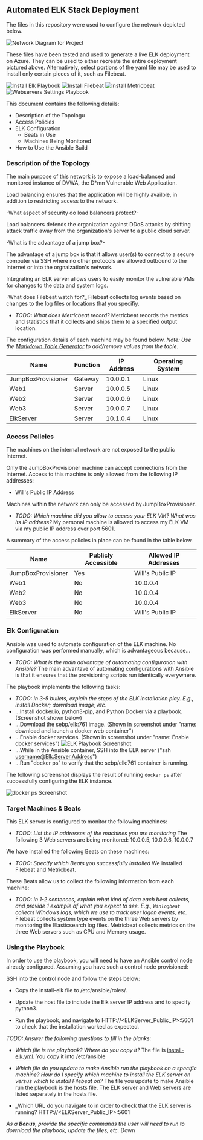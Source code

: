 ## Automated ELK Stack Deployment

The files in this repository were used to configure the network depicted below.

![Network Diagram for Project](https://github.com/Willzyack/Elk_Project/blob/main/Diagrams/Project_Diagram_Final.jpg)

These files have been tested and used to generate a live ELK deployment on Azure. They can be used to either recreate the entire deployment pictured above. Alternatively, select portions of the yaml file may be used to install only certain pieces of it, such as Filebeat.

![Install Elk Playbook](https://github.com/Willzyack/Elk_Project/blob/main/Ansible/Install_Elk_Playbook.PNG)
![Install Filebeat](https://github.com/Willzyack/Elk_Project/blob/main/Ansible/Filebeat_Playbook.PNG)
![Install Metricbeat](https://github.com/Willzyack/Elk_Project/blob/main/Ansible/MetricBeat_Playbook.PNG)
![Webservers Settings Playbook](https://github.com/Willzyack/Elk_Project/blob/main/Ansible/My_Playbook.PNG)

This document contains the following details:
- Description of the Topologu
- Access Policies
- ELK Configuration
  - Beats in Use
  - Machines Being Monitored
- How to Use the Ansible Build


### Description of the Topology

The main purpose of this network is to expose a load-balanced and monitored instance of DVWA, the D*mn Vulnerable Web Application.

Load balancing ensures that the application will be highly availble, in addition to restricting access to the network.

-What aspect of security do load balancers protect?-

Load balancers defends the organization against DDoS attacks by shifting attack traffic away from the organization's server to a public cloud server.

-What is the advantage of a jump box?-

The advantage of a jump box is that it allows user(s) to connect to a secure computer via SSH where no other protocols are allowed outbound to the Internet or into the orgnaization's network.

Integrating an ELK server allows users to easily monitor the vulnerable VMs for changes to the data and system logs.

-What does Filebeat watch for?_
Filebeat collects log events based on changes to the log files or locations that you specifiy.

- _TODO: What does Metricbeat record?_
Metricbeat records the metrics and statistics that it collects and ships them to a specified output location.

The configuration details of each machine may be found below.
_Note: Use the [Markdown Table Generator](http://www.tablesgenerator.com/markdown_tables) to add/remove values from the table_.

| Name               | Function | IP Address | Operating System |
|--------------------|----------|------------|------------------|
| JumpBoxProvisioner | Gateway  | 10.0.0.1   | Linux            |
| Web1               | Server   | 10.0.0.5   | Linux            |
| Web2               | Server   | 10.0.0.6   | Linux            |
| Web3               | Server   | 10.0.0.7   | Linux            |
| ElkServer          | Server   | 10.1.0.4   | Linux            |
 
### Access Policies

The machines on the internal network are not exposed to the public Internet. 

Only the JumpBoxProvisioner machine can accept connections from the Internet. Access to this machine is only allowed from the following IP addresses:
- Will's Public IP Address

Machines within the network can only be accessed by JumpBoxProvisioner.
- _TODO: Which machine did you allow to access your ELK VM? What was its IP address?_
My personal machine is allowed to access my ELK VM via my public IP address over port 5601.

A summary of the access policies in place can be found in the table below.

| Name                | Publicly Accessible | Allowed IP Addresses |
|---------------------|---------------------|----------------------|
| JumpBoxProvisioner  | Yes                 | Will's Public IP     |
| Web1                | No                  | 10.0.0.4             |
| Web2                | No                  | 10.0.0.4             |
| Web3                | No                  | 10.0.0.4             |
| ElkServer           | No                  | Will's Public IP     |

### Elk Configuration

Ansible was used to automate configuration of the ELK machine. No configuration was performed manually, which is advantageous because...
- _TODO: What is the main advantage of automating configuration with Ansible?_
The main advantave of automating configurations with Ansible is that it ensures that the provisioning scripts run identically everywhere.

The playbook implements the following tasks:
- _TODO: In 3-5 bullets, explain the steps of the ELK installation play. E.g., install Docker; download image; etc._
- ...Install docker.io, python3-pip, and Python Docker via a playbook. (Screenshot shown below)
- ...Download the sebp/elk:761 image. (Shown in screenshot under "name: download and launch a docker web container")
- ...Enable docker services. (Shown in screenshot under "name: Enable docker services")
![ELK Playbook Screenshot](https://github.com/Willzyack/Elk_Project/blob/main/Ansible/Install_Elk_Playbook.PNG "ELK Playbook")
- ...While in the Ansible container, SSH into the ELK server ("ssh username@Elk.Server.Address")
- ...Run "docker ps" to verify that the sebp/elk:761 container is running.

The following screenshot displays the result of running `docker ps` after successfully configuring the ELK instance.

![docker ps Screenshot](https://github.com/Willzyack/Elk_Project/blob/main/Ansible/elk_playbook.PNG "docker ps Screenshot")

### Target Machines & Beats
This ELK server is configured to monitor the following machines:
- _TODO: List the IP addresses of the machines you are monitoring_
The following 3 Web servers are being monitored: 10.0.0.5, 10.0.0.6, 10.0.0.7

We have installed the following Beats on these machines:
- _TODO: Specify which Beats you successfully installed_
We installed Filebeat and Metricbeat.

These Beats allow us to collect the following information from each machine:
- _TODO: In 1-2 sentences, explain what kind of data each beat collects, and provide 1 example of what you expect to see. E.g., `Winlogbeat` collects Windows logs, which we use to track user logon events, etc._
Filebeat collects system type events on the three Web servers by monitoring the Elasticsearch log files. Metricbeat collects metrics on the three Web servers such as CPU and Memory usage.

### Using the Playbook
In order to use the playbook, you will need to have an Ansible control node already configured. Assuming you have such a control node provisioned: 

SSH into the control node and follow the steps below:
- Copy the install-elk file to /etc/ansible/roles/.
- Update the host file to include the Elk server IP address and to specify python3.

- Run the playbook, and navigate to HTTP://<ELKServer_Public_IP>:5601 to check that the installation worked as expected.

_TODO: Answer the following questions to fill in the blanks:_
- _Which file is the playbook? Where do you copy it?_
The file is [install-elk.yml](https://github.com/Willzyack/Elk_Project/blob/main/Ansible/Install_Elk_Playbook.PNG). You copy it into /etc/ansible

- _Which file do you update to make Ansible run the playbook on a specific machine? How do I specify which machine to install the ELK server on versus which to install Filebeat on?_
The file you update to make Ansible run the playbook is the hosts file. The ELK server and Web servers are listed seperately in the hosts file.

- _Which URL do you navigate to in order to check that the ELK server is running?
HTTP://<ELKServer_Public_IP>:5601

_As a **Bonus**, provide the specific commands the user will need to run to download the playbook, update the files, etc._
Down
